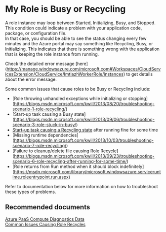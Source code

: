 <properties
	pageTitle="My Role is Busy or Recycling"
	description="My Role is Busy or Recycling"
	service="microsoft.classiccompute"
	resource="virtualmachines"
	authors="jluk"
	displayOrder=""
	selfHelpType="resource"
	supportTopicIds=""
	resourceTags=""
	productPesIds=""
	cloudEnvironments="public"
/>

# My Role is Busy or Recycling
A role instance may loop between Started, Initializing, Busy, and Stopped. This condition could indicate a problem with your application code, package, or configuration file. <br>
In that case, you should be able to see the status changing every few minutes and the Azure portal may say something like Recycling, Busy, or Initializing. This indicates that there is something wrong with the application that is keeping the role instance from running. <br>

Check the detailed error message [here] (https://manage.windowsazure.com/microsoft.com#Workspaces/CloudServicesExtension/CloudService/ImtiazhWorkerRole/instances) to get details about the error message. <br>

Some common issues that cause roles to be Busy or Recycling include: <br>

* [Role throwing unhandled exceptions while initializing or stopping] (https://blogs.msdn.microsoft.com/kwill/2013/08/20/troubleshooting-scenario-1-role-recycling/) <br>
* [Start-up task causing a Busy state] (https://blogs.msdn.microsoft.com/kwill/2013/09/06/troubleshooting-scenario-3-role-stuck-in-busy/) <br>
* [Start-up task causing a Recycling state](https://blogs.msdn.microsoft.com/kwill/2013/08/26/troubleshooting-scenario-2-role-recycling-after-running-fine-for-2-weeks/) after running fine for some time <br>
* [Missing runtime dependencies] (https://blogs.msdn.microsoft.com/kwill/2013/10/03/troubleshooting-scenario-7-role-recycling/) <br>
* [Failure to cleanup/delete file causing Role Recycle] (https://blogs.msdn.microsoft.com/kwill/2013/09/23/troubleshooting-scenario-6-role-recycling-after-running-for-some-time/) <br>
* [Role returns from Run method when it should block indefinitely] (https://msdn.microsoft.com/library/microsoft.windowsazure.serviceruntime.roleentrypoint.run.aspx) <br>

Refer to documentation below for more information on how to troubleshoot these types of problems. <br>

## **Recommended documents**
[Azure PaaS Compute Diagnostics Data](http://blogs.msdn.com/b/kwill/archive/2013/08/09/windows-azure-paas-compute-diagnostics-data.aspx) <br>
[Common Issues Causing Role Recycles](https://azure.microsoft.com/documentation/articles/cloud-services-troubleshoot-common-issues-which-cause-roles-recycle/) <br>